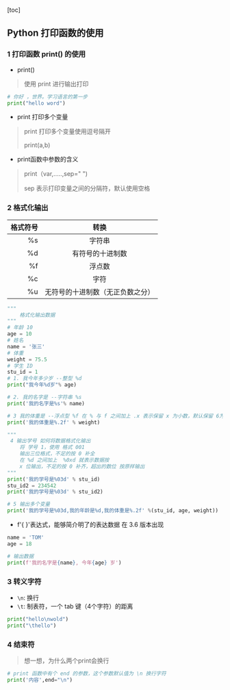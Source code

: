 [toc]

## Python 打印函数的使用

### 1  打印函数 print() 的使用

* print()
  
> 使用 print 进行输出打印
  
```python
# 你好 ，世界。学习语言的第一步
print("hello word")
```

* print 打印多个变量

> print 打印多个变量使用逗号隔开
>
> print(a,b)

* print函数中参数的含义

> print（var,.....,sep=" ")
>
> sep 表示打印变量之间的分隔符，默认使用空格


### 2 格式化输出


格式符号|转换
--:|:--:|
%s|字符串
%d|有符号的十进制数
%f|浮点数
%c|字符
%u|无符号的十进制数（无正负数之分）


```python
"""
    格式化输出数据
"""
# 年龄 10
age = 10
# 姓名
name = '张三'
# 体重
weight = 75.5
# 学生 ID
stu_id = 1
# 1. 我今年多少岁 --整型 %d
print("我今年%d岁"% age)

# 2. 我的名字是 --字符串 %s
print('我的名字是%s'% name)

# 3 我的体重是 --浮点型 %f 在 % 与 f 之间加上 .x 表示保留 x 为小数，默认保留 6为小数
print('我的体重是%.2f' % weight)

"""
 4 输出学号 如何将数据格式化输出
    将 学号 1，使用 格式 001 
    输出三位格式，不足的按 0 补全
    在 %d 之间加上  %0xd 就表示数据按 
    x 位输出，不足的按 0 补齐，超出的数位 按原样输出
"""
print('我的学号是%03d' % stu_id)
stu_id2 = 234542
print('我的学号是%03d' % stu_id2)

# 5 输出多个变量
print('我的学号是%03d,我的年龄是%d,我的体重是%.2f' %(stu_id, age, weight))
```

* f'{ }'表达式，能够简介明了的表达数据 在 3.6 版本出现

```python
name = 'TOM'
age = 18

# 输出数据
print(f'我的名字是{name}, 今年{age} 岁')
```

### 3 转义字符

* `\n`: 换行
* `\t`: 制表符，一个 tab 键（4个字符）的距离

```python
print("hello\nwold")
print("\thello")
```

### 4 结束符

> 想一想，为什么两个print会换行

```python
# print 函数中有个 end 的参数，这个参数默认值为 \n 换行字符
print('内容',end="\n")
```